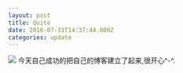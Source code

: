 ```yaml
---
layout: post
title: Quite
date: 2016-07-31T14:37:44.000Z
categories: update
---
```

<img src="/images/fulls/02.jpg" class="fit image">
今天自己成功的把自己的博客建立了起来,很开心^-^.